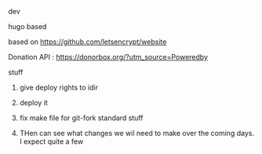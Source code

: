 dev

hugo based

based on https://github.com/letsencrypt/website

Donation API : https://donorbox.org/?utm_source=Poweredby


stuff

1. give deploy rights to idir

2. deploy it

3. fix make file for git-fork standard stuff

4. THen can see what changes we wil need to make over the coming days. I expect quite a few